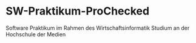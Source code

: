 # SW-Praktikum-ProChecked
Software Praktikum im Rahmen des Wirtschaftsinformatik Studium an der Hochschule der Medien
